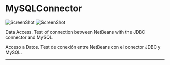 # MySQLConnector

![ScreenShot](https://github.com/DomingoFleitas/MySQLConnector/blob/master/src/ScreenShot/Connector001.png)
![ScreenShot](https://github.com/DomingoFleitas/MySQLConnector/blob/master/src/ScreenShot/Connector002.png)

Data Access. Test of connection between NetBeans with the JDBC connector and MySQL.

Acceso a Datos. Test de conexión entre NetBeans con el conector JDBC y MySQL.

-----
